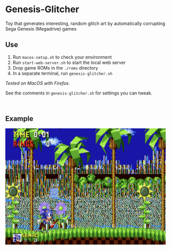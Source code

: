 # Genesis-Glitcher
Toy that generates interesting, random glitch art by automatically corrupting Sega Genesis (Megadrive) games

## Use
1. Run `macos-setup.sh` to check your environment
2. Run `start-web-server.sh` to start the local web server
3. Drop game ROMs in the `./roms` directory
4. In a separate terminal, run `genesis-glitcher.sh`

*Tested on MacOS with Firefox.*

See the comments in `genesis-glitcher.sh` for settings you can tweak.  

&nbsp;

## Example
![Demo image](https://raw.githubusercontent.com/richstokes/Genesis-Glitcher/main/demo/demo1.png)
